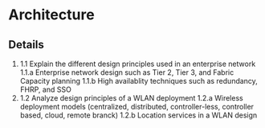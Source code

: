 # Architecture

## Details

1. 1.1 Explain the different design principles used in an enterprise network
       1.1.a Enterprise network design such as Tier 2, Tier 3, and Fabric Capacity planning
       1.1.b High availablity techniques such as redundancy, FHRP, and SSO
2. 1.2 Analyze design principles of a WLAN deployment
       1.2.a Wireless deployment models (centralized, distributed, controller-less, controller based, cloud, remote branck)
       1.2.b Location services in a WLAN design